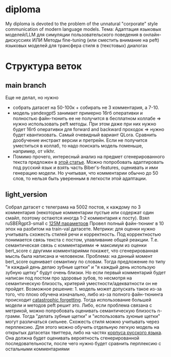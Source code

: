 # diploma
My diploma is devoted to the problem of the unnatural "corporate" style communication of modern language models. 
Тема: 
Адаптация языковых моделей/LLM для симуляции пользовательского поведения в онлайн-дискуссиях ИЛИ
Методы fine-tuning (или сместить внимание на peft) языковых моделей для трансфера стиля в (текстовых) диалогах
# Структура веток
## main branch
  Еще не делал, но нужно
  - собрать датасет на 50-100к + собирать не 3 комментария, а 7-10.
  - модель yandexgpt5 занимает примерно 16гб оперативки и полностью файн-тюнить ее не получится в бесплатном коллабе => нужно использовать peft методы. При этом даже при них нужно будет 16гб оперативки для forward and backward проходок => нужно будет квантизовать. Самый очевидный вариант QLora. Сравнить дообучение инстракт версии и претрейн. Если не получится уместиться в коллаб, то надо поискать модель поменьше, например, от vikhr.
  - Помимо прочего, интересный анализ на предмет сгенерированного текста предложен в [этой статье](https://arxiv.org/html/2410.16107v1#bib.bib4). Можно попробовать адаптировать под русский язык и взять часть  Biber's-features, оценивать и ими генерацию модели. Но учитывая, что комментарии обычно до 50 слов, то нельзя быть уверенным в легкости этой адаптации.

    
## light_version
Собрал датасет с телеграма на 5002 постов, к каждому по 3 комментария (некоторые комментарии пустые или содержат один смайл, поэтому остаются иногда 1-2 комментария к посту). 
Взял ruSBERgpt3-small с [125М параметров](https://arxiv.org/pdf/2309.10931)
Провел полный файн-тюнинг в 10 эпох на разбитом на train-val датасете.
Метрики: для оценки нужно учитывать схожесть стилей речи и корректность. 
Под корректностью понимается связь текста с постом, улавливание общей реакции. Т.е. семантическая связь с комментариями => максимум из оценки bert_score с другими комментариями покажет, что сгенерированная мысль была написана и человеком. Проблема: на данный момент bert_score оценивает семантику по словам. Тогда предложение по типу "я каждый день делаю зубные щетки" и "я каждый день использую зубную щетку" будут очень близки. Но если первый комментарий будет написан под постом про здоровье зубов, то несмотря на семантическую близость, критерий уместности/адекватности он не пройдет. Возможное решение: 1. модель может допускать такое из-за того, что плохо обучена изначально, либо из-за полного файн-тюнинга происходит [catastrophic forgetting](https://arxiv.org/html/2403.05175v1). Тогда использование большей модели и методов peft решит это. Либо, если проблема связана с метрикой, можно попробовать оценивать семантическую близость n-грамм. Тогда "делать зубные щетки" и "использовать зуюные щетки" могут различаться сильнее.
Схожесть стиля можно учитывать через перплексию. Для этого можно обучить отдельную легкую модель на открытых датасетах твиттера, либо на частях [корпуса русского языка](https://ruscorpora.ru/). Она должна будет оценивать вероятность сгенерированной последовательности, после чего нужно будет сравнить перплексию с остальными комментариями


